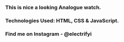 ### This is nice a looking Analogue watch.

### Technologies Used: HTML, CSS & JavaScript.

### Find me on Instagram - @electrifyi
